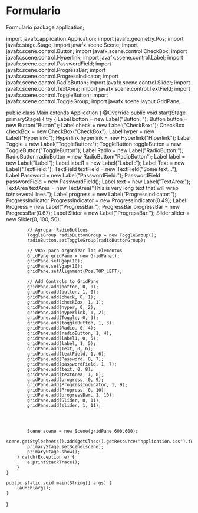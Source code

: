 # Formulario
Formulario
package application;
	
import javafx.application.Application;
import javafx.geometry.Pos;
import javafx.stage.Stage;
import javafx.scene.Scene;
import javafx.scene.control.Button;
import javafx.scene.control.CheckBox;
import javafx.scene.control.Hyperlink;
import javafx.scene.control.Label;
import javafx.scene.control.PasswordField;
import javafx.scene.control.ProgressBar;
import javafx.scene.control.ProgressIndicator;
import javafx.scene.control.RadioButton;
import javafx.scene.control.Slider;
import javafx.scene.control.TextArea;
import javafx.scene.control.TextField;
import javafx.scene.control.ToggleButton;
import javafx.scene.control.ToggleGroup;
import javafx.scene.layout.GridPane;


public class Main extends Application {
	@Override
	public void start(Stage primaryStage) {
		try {
			Label botton = new Label("Button: ");
	        Button button = new Button("Button");
	        Label check = new Label("CheckBox:");
	        CheckBox checkBox = new CheckBox("CheckBox");
	        Label hyper = new Label("Hyperlink:");
	        Hyperlink hyperlink = new Hyperlink("Hiperlink");
	        Label Toggle = new Label("ToggleButton:");
	        ToggleButton toggleButton = new ToggleButton("ToggleButton");
	        Label Radio = new Label("RadioButton:");
	        RadioButton radioButton = new RadioButton("RadioButton");
	        Label label = new Label("Label");
	        Label label1 = new Label("Label :");
	        Label Text = new Label("TextField:");
	        TextField textField = new TextField("Some text...");
	        Label Password = new Label("PasswordField:");
	        PasswordField passwordField = new PasswordField();
	        Label text = new Label("TextArea:");
	        TextArea textArea = new TextArea("This is very long text that will wrap to\nseveral lines.");
	        Label progress = new Label("ProgressIndicator:");
	        ProgressIndicator ProgressIndicator = new ProgressIndicator(0.49);
	        Label Progress = new Label("ProgressBar:");
	        ProgressBar progressBar = new ProgressBar(0.67);
	        Label Slider = new Label("ProgressBar:");
	        Slider slider = new Slider(0, 100, 50);

	        // Agrupar RadioButtons
	        ToggleGroup radioButtonGroup = new ToggleGroup();
	        radioButton.setToggleGroup(radioButtonGroup);

	        // VBox para organizar los elementos
	        GridPane gridPane = new GridPane();
	        gridPane.setHgap(10);
	        gridPane.setVgap(10);
	        gridPane.setAlignment(Pos.TOP_LEFT);

	        // Add Controls to GridPane
	        gridPane.add(botton, 0, 0);
	        gridPane.add(button, 1, 0);
	        gridPane.add(check, 0, 1);
	        gridPane.add(checkBox, 1, 1);
	        gridPane.add(hyper, 0, 2);
	        gridPane.add(hyperlink, 1, 2);
	        gridPane.add(Toggle, 0, 3);
	        gridPane.add(toggleButton, 1, 3);
	        gridPane.add(Radio, 0, 4);
	        gridPane.add(radioButton, 1, 4);
	        gridPane.add(label1, 0, 5);
	        gridPane.add(label, 1, 5);
	        gridPane.add(Text, 0, 6);
	        gridPane.add(textField, 1, 6);
	        gridPane.add(Password, 0, 7);
	        gridPane.add(passwordField, 1, 7);
	        gridPane.add(text, 0, 8);
	        gridPane.add(textArea, 1, 8);
	        gridPane.add(progress, 0, 9);
	        gridPane.add(ProgressIndicator, 1, 9);
	        gridPane.add(Progress, 0, 10);
	        gridPane.add(progressBar, 1, 10);
	        gridPane.add(Slider, 0, 11);
	        gridPane.add(slider, 1, 11);
	        
	        
	        
			
			Scene scene = new Scene(gridPane,600,600);
			scene.getStylesheets().add(getClass().getResource("application.css").toExternalForm());
			primaryStage.setScene(scene);
			primaryStage.show();
		} catch(Exception e) {
			e.printStackTrace();
		}
	}
	
	public static void main(String[] args) {
		launch(args);
	}
}
